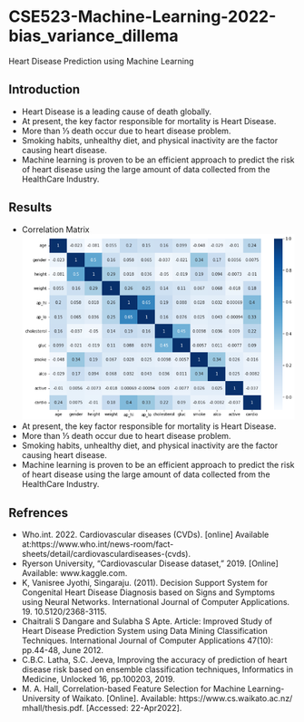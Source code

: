 # CSE523-Machine-Learning-2022-bias_variance_dillema
Heart Disease Prediction using Machine Learning

## Introduction
<ul>
    <li>Heart Disease is a leading cause of death globally.</li>
    <li>At present, the key factor responsible for mortality is Heart Disease.</li>
    <li>More than ⅓ death occur due to heart disease problem.</li>
    <li>Smoking habits, unhealthy diet, and physical inactivity are the factor causing heart disease.</li>
    <li>Machine learning is proven to be an efficient approach to predict the risk of heart disease using the large amount of data collected from the HealthCare Industry.</li>
</ul>

## Results
<ul>
    <li>Correlation Matrix</li>
    <img src="Results/Correlation Matrix.png"><img>
    <li>At present, the key factor responsible for mortality is Heart Disease.</li>
    <li>More than ⅓ death occur due to heart disease problem.</li>
    <li>Smoking habits, unhealthy diet, and physical inactivity are the factor causing heart disease.</li>
    <li>Machine learning is proven to be an efficient approach to predict the risk of heart disease using the large amount of data collected from the HealthCare Industry.</li>
</ul>


## Refrences
<ul>
    <li>Who.int. 2022. Cardiovascular diseases (CVDs). [online] Available at:https://www.who.int/news-room/fact-sheets/detail/cardiovasculardiseases-(cvds).</li>
    <li>Ryerson University, “Cardiovascular Disease dataset,” 2019. [Online] Available: www.kaggle.com. </li>
    <li>K, Vanisree Jyothi, Singaraju. (2011). Decision Support System for Congenital Heart Disease Diagnosis based on Signs and Symptoms using Neural Networks. International Journal of Computer Applications. 19. 10.5120/2368-3115.</li>
    <li>Chaitrali S Dangare and Sulabha S Apte. Article: Improved Study of Heart Disease Prediction System using Data Mining Classification Techniques. International Journal of Computer Applications 47(10): pp.44-48, June 2012.</li>
    <li>C.B.C. Latha, S.C. Jeeva, Improving the accuracy of prediction of heart disease risk based on ensemble classification techniques, Informatics in Medicine, Unlocked 16, pp.100203, 2019.</li>
    <li>M. A. Hall, Correlation-based Feature Selection for Machine Learning- University of Waikato. [Online]. Available: https://www.cs.waikato.ac.nz/ mhall/thesis.pdf. [Accessed: 22-Apr2022].</li>
</ul>